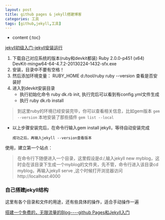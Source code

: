 ```yaml
---
layout: post
title: github pages & jekyll搭建博客
categories: 工具
tags: [github,jekyll,工具]
---
```


* content
{:toc}





[jekyll初级入门-jekyll安装运行](http://www.thxopen.com/jekyll/2014/04/25/i-and-jekyll.html)

1. 下载自己对应系统的版本(ruby和devkit都装)
    Ruby 2.0.0-p451 (x64)
    DevKit-mingw64-64-4.7.2-20130224-1432-sfx.exe
2. 安装，目录中不要有空格！
3. 然后添加环境变量：
    RUBY_HOME   d:/tool/ruby
    ruby --version 查看是否安装好
4. 进入到devkit安装目录
    - 执行初始化命令 ruby dk.rb init, 执行完后可以看到有config.yml文件生成
    - 执行 ruby dk.rb install

> 到这里ruby的环境已经安装完毕，你可以查看相关信息，比如gem版本
    `gem --version`
> 本地安装了那些插件
    `gem list --local`

* 以上步骤安装完后，在命令行输入gem install jekyll，等待自动安装完成

    `成功之后，再输入jekyll --version查看版本`

 使用，建立第一个站点：

 > 在命令行下随便进入一个目录，这里假设是d:/,输入jekyll new myblog，这时会在该目录下生成一个myblog的文件夹，先不管，命令行进入该目录cd myblog，再输入jekyll serve ,这个时候打开浏览器访问http://localhost:4000

### 自己搭建jekyll结构

这里有各个目录和文件的用途，还有些具体的操作，适合手动操作一遍

[搭建一个免费的，无限流量的Blog----github Pages和Jekyll入门](http://www.ruanyifeng.com/blog/2012/08/blogging_with_jekyll.html)
